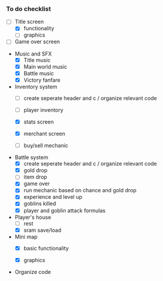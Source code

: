 ### To do checklist

- [ ]  Title screen
    - [x]  functionality
    - [ ]  graphics
- [ ]  Game over screen

- Music and SFX
    - [x]  Title music
    - [x]  Main world music
    - [x]  Battle music
    - [x]  Victory fanfare
    
- Inventory system
    - [ ]  create seperate header and c / organize relevant code
    - [ ]  player inventory
    - [x]  stats screen
    - [x]  merchant screen
    - [ ]  buy/sell mechanic
    

- Battle system
    - [x]  create seperate header and c / organize relevant code
    - [x] gold drop
    - [ ] item drop
    - [x] game over
    - [x] run mechanic based on chance and gold drop
    - [x] experience and level up
    - [x] goblins killed
    - [x] player and goblin attack formulas
    
- Player's house
    - [ ] rest
    - [x] sram save/load
    
- Mini map
    - [x] basic functionality
    - [x] graphics


- Organize code
    
